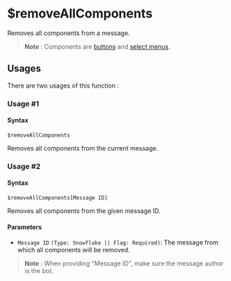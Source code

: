 # $removeAllComponents
Removes all components from a message.

> **Note** : Components are [buttons](../guides/buttons.md) and [select menus](../guides/selectmenu.md).

## Usages
There are two usages of this function :

### Usage #1
#### Syntax
```
$removeAllComponents
```
Removes all components from the current message.

### Usage #2
#### Syntax
```
$removeAllComponents[Message ID]
```
Removes all components from the given message ID.

#### Parameters 
- `Message ID` `(Type: Snowflake || Flag: Required)`: The message from which all components will be removed.

> **Note** : When providing "Message ID", make sure the message author is the bot.
